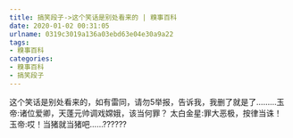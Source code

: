 ```yaml
---
title: 搞笑段子->这个笑话是别处看来的 | 糗事百科
date: 2020-01-02 00:31:05
urlname: 0319c3019a136a03ebd63e04e30a9a22
tags: 
- 糗事百科
categories:
- 糗事百科
- 搞笑段子
---
```

这个笑话是别处看来的，如有雷同，请勿5举报，告诉我，我删了就是了………玉帝:诸位爱卿，天蓬元帅调戏嫦娥，该当何罪？ 太白金星:罪大恶极，按律当诛！ 玉帝:哎！当猪就当猪吧……??????


